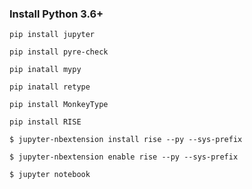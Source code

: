 ### Install Python 3.6+


`pip install jupyter`

`pip install pyre-check`

`pip inatall mypy`

`pip inatall retype`

`pip install MonkeyType`

`pip install RISE`

`$ jupyter-nbextension install rise --py --sys-prefix`

`$ jupyter-nbextension enable rise --py --sys-prefix`

`$ jupyter notebook`
